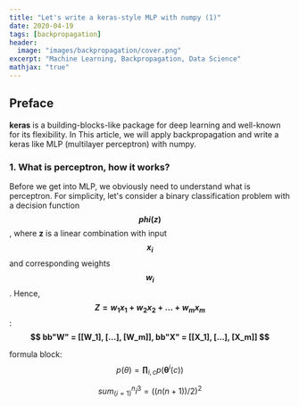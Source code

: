 ```yaml
---
title: "Let's write a keras-style MLP with numpy (1)"
date: 2020-04-19
tags: [backpropagation]
header:
  image: "images/backpropagation/cover.png"
excerpt: "Machine Learning, Backpropagation, Data Science"
mathjax: "true"
---
```

## Preface

**keras** is a building-blocks-like package for deep learning and well-known for its flexibility. In This
article, we will apply backpropagation and write a keras like MLP (multilayer perceptron) with numpy.

### 1. What is perceptron, how it works?

Before we get into MLP, we obviously need to understand what is perceptron.
For simplicity, let's consider a binary classification problem with a decision function **$$ phi(z) $$**, where
**z** is a linear combination with input **$$ x_i $$** and corresponding weights **$$ w_i $$**. Hence,
**$$ Z = w_1x_1 + w_2x_2 + ... + w_mx_m $$**:
**$$ bb"W" = [[W_1], [...], [W_m]], bb"X" = [[X_1], [...], [X_m]] $$**

formula block:
$$ p(\theta) = \mathbf{\prod}_{i,c}p(\mathbf{\theta}^i(c)) $$

$$ sum_(i=1)^n i^3=((n(n+1))/2)^2 $$
